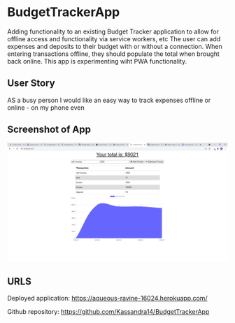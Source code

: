 # BudgetTrackerApp

Adding functionality to an existing Budget Tracker application to allow for offline access and functionality via service workers, etc  The user can add expenses and deposits to their budget with or without a connection. When entering transactions offline, they should populate the total when brought back online.  This app is experimenting wiht PWA functionality.

## User Story
AS a busy person
I would like an easy way to track expenses offline or online - on my phone even 

## Screenshot of App

![](2021-05-09-15-05-38.png)

## URLS

  Deployed application: https://aqueous-ravine-16024.herokuapp.com/

  Github repository:  https://github.com/Kassandra14/BudgetTrackerApp



